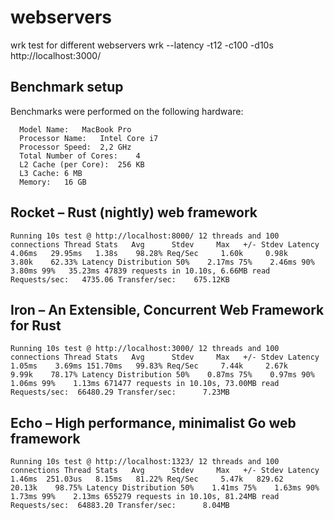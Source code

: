 # webservers
wrk test for different webservers
wrk --latency -t12 -c100 -d10s http://localhost:3000/

## Benchmark setup

Benchmarks were performed on the following hardware:
```
  Model Name:	MacBook Pro
  Processor Name:	Intel Core i7
  Processor Speed:	2,2 GHz
  Total Number of Cores:	4
  L2 Cache (per Core):	256 KB
  L3 Cache:	6 MB
  Memory:	16 GB
```

## Rocket – Rust (nightly) web framework

`
Running 10s test @ http://localhost:8000/
  12 threads and 100 connections
  Thread Stats   Avg      Stdev     Max   +/- Stdev
    Latency     4.06ms   29.95ms   1.38s    98.28%
    Req/Sec     1.60k     0.98k    3.80k    62.33%
  Latency Distribution
     50%    2.17ms
     75%    2.46ms
     90%    3.80ms
     99%   35.23ms
  47839 requests in 10.10s, 6.66MB read
Requests/sec:   4735.06
Transfer/sec:    675.12KB
`

## Iron – An Extensible, Concurrent Web Framework for Rust
`
Running 10s test @ http://localhost:3000/
  12 threads and 100 connections
  Thread Stats   Avg      Stdev     Max   +/- Stdev
    Latency     1.05ms    3.69ms 151.70ms   99.83%
    Req/Sec     7.44k     2.67k    9.99k    78.17%
  Latency Distribution
     50%    0.87ms
     75%    0.97ms
     90%    1.06ms
     99%    1.13ms
  671477 requests in 10.10s, 73.00MB read
Requests/sec:  66480.29
Transfer/sec:      7.23MB
`

## Echo – High performance, minimalist Go web framework
`
Running 10s test @ http://localhost:1323/
  12 threads and 100 connections
  Thread Stats   Avg      Stdev     Max   +/- Stdev
    Latency     1.46ms  251.03us   8.15ms   81.22%
    Req/Sec     5.47k   829.62    20.13k    98.75%
  Latency Distribution
     50%    1.41ms
     75%    1.63ms
     90%    1.73ms
     99%    2.13ms
  655279 requests in 10.10s, 81.24MB read
Requests/sec:  64883.20
Transfer/sec:      8.04MB
`
